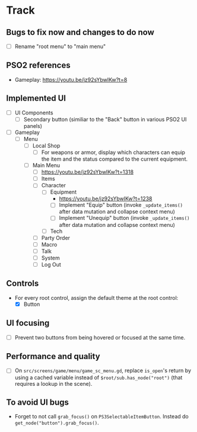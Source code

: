 # Track

## Bugs to fix now and changes to do now

- [ ] Rename "root menu" to "main menu"

## PSO2 references

- Gameplay: https://youtu.be/jz92sYbwIKw?t=8

## Implemented UI

- [ ] UI Components
  - [ ] Secondary button (similiar to the "Back" button in various PSO2 UI panels)
- [ ] Gameplay
  - [ ] Menu
    - [ ] Local Shop
      - [ ] For weapons or armor, display which characters can equip the item and the status compared to the current equipment.
    - [ ] Main Menu
      - [ ] https://youtu.be/jz92sYbwIKw?t=1318
      - [ ] Items
      - [ ] Character
        - [ ] Equipment
          - https://youtu.be/jz92sYbwIKw?t=1238
          - [ ] Implement "Equip" button (invoke `_update_items()` after data mutation and collapse context menu)
          - [ ] Implement "Unequip" button (invoke `_update_items()` after data mutation and collapse context menu)
        - [ ] Tech
      - [ ] Party Order
      - [ ] Macro
      - [ ] Talk
      - [ ] System
      - [ ] Log Out

## Controls

- For every root control, assign the default theme at the root control:
  - [x] Button

## UI focusing

- [ ] Prevent two buttons from being hovered or focused at the same time.

## Performance and quality

- [ ] On `src/screens/game/menu/game_sc_menu.gd`, replace `is_open`'s return by using a cached variable instead of `$root/sub.has_node("root")` (that requires a lookup in the scene).

## To avoid UI bugs

- Forget to not call `grab_focus()` on `PS3SelectableItemButton`. Instead do `get_node("button").grab_focus()`.